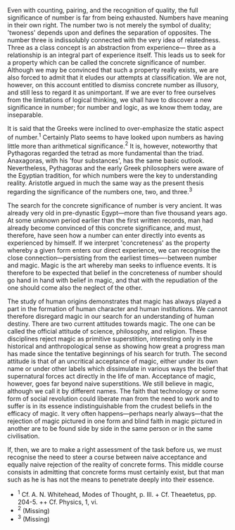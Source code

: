 Even with counting, pairing, and the recognition of quality, the full significance of number is far from being exhausted. Numbers have meaning in their own right. The number two is not merely the symbol of duality; 'twoness' depends upon and defines the separation of opposites. The number three is indissolubly connected with the very idea of relatedness. Three as a class concept is an abstraction from experience— three as a relationship is an integral part of experience itself. This leads us to seek for a property which can be called the concrete significance of number. Although we may be convinced that such a property really exists, we are also forced to admit that it eludes our attempts at classification. We are not, however, on this account entitled to dismiss concrete number as illusory, and still less to regard it as unimportant. If we are ever to free ourselves from the limitations of logical thinking, we shall have to discover a new significance in number; for number and logic, as we know them today, are inseparable.

It is said that the Greeks were inclined to over-emphasize the static aspect of number.$^1$ Certainly Plato seems to have looked upon numbers as having little more than arithmetical significance.$^2$  It is, however, noteworthy that Pythagoras regarded the tetrad as more fundamental than the triad. Anaxagoras, with his 'four substances', has the same basic outlook. Nevertheless, Pythagoras and the early Greek philosophers were aware of the Egyptian tradition, for which numbers were the key to understanding reality. Aristotle argued in much the same way as the present thesis regarding the significance of the numbers one, two, and three.$^3$

The search for the concrete significance of number is very ancient. It was already very old in pre-dynastic Egypt—more than five thousand years ago. At some unknown period earlier than the first written records, man had already become convinced of this concrete significance, and must, therefore, have seen how a number can enter directly into events as experienced by himself. If we interpret 'concreteness' as the property whereby a given form enters our direct experience, we can recognise the close connection—persisting from the earliest times—-between number and magic. Magic is the art whereby man seeks to influence events. It is therefore to be expected that belief in the concreteness of number should go hand in hand with belief in magic, and that with the repudiation of the one should come also the neglect of the other.

The study of human origins demonstrates that magic has always played a part in the formation of human character and human institutions. We cannot therefore disregard magic in our search for an understanding of human destiny. There are two current attitudes towards magic. The one can be called the official attitude of science, philosophy, and religion. These disciplines reject magic as primitive superstition, interesting only in the historical and anthropological sense as showing how great a progress man has made since the tentative beginnings of his search for truth. The second attitude is that of an uncritical acceptance of magic, either under its own name or under other labels which dissimulate in various ways the belief that supernatural forces act directly in the life of man. Acceptance of magic, however, goes far beyond naive superstitions. We still believe in magic, although we call it by different names. The faith that technology or some form of social revolution could liberate man from the need to work and to suffer is in its essence indistinguishable from the crudest beliefs in the efficacy of magic. It very often happens—perhaps nearly always—that the rejection of magic pictured in one form and blind faith in magic pictured in another are to be found side by side in the same person or in the same civilisation.

If, then, we are to make a right assessment of the task before us, we must recognise the need to steer a course between naive acceptance and equally naive rejection of the reality of concrete forms. This middle course consists in admitting that concrete forms must certainly exist, but that man such as he is has not the means to penetrate deeply into their essence.

- $^1$ Cf. A. N. Whitehead, Modes of Thought, p. III. + Cf. Theaetetus, pp. 204-5. ++ Cf. Physics, 1, vi.
- $^2$ (Missing)
- $^3$ (Missing)